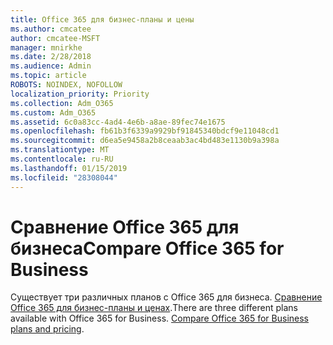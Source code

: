 ```yaml
---
title: Office 365 для бизнес-планы и цены
ms.author: cmcatee
author: cmcatee-MSFT
manager: mnirkhe
ms.date: 2/28/2018
ms.audience: Admin
ms.topic: article
ROBOTS: NOINDEX, NOFOLLOW
localization_priority: Priority
ms.collection: Adm_O365
ms.custom: Adm_O365
ms.assetid: 6c0a83cc-4ad4-4e6b-a8ae-89fec74e1675
ms.openlocfilehash: fb61b3f6339a9929bf91845340bdcf9e11048cd1
ms.sourcegitcommit: d6ea5e9458a2b8ceaab3ac4bd483e1130b9a398a
ms.translationtype: MT
ms.contentlocale: ru-RU
ms.lasthandoff: 01/15/2019
ms.locfileid: "28308044"
---
```

# <a name="compare-office-365-for-business"></a><span data-ttu-id="ae4eb-102">Сравнение Office 365 для бизнеса</span><span class="sxs-lookup"><span data-stu-id="ae4eb-102">Compare Office 365 for Business</span></span>

<span data-ttu-id="ae4eb-p101">Существует три различных планов с Office 365 для бизнеса. [Сравнение Office 365 для бизнес-планы и ценах](https://products.office.com/en-us/compare-all-microsoft-office-products?tab=2).</span><span class="sxs-lookup"><span data-stu-id="ae4eb-p101">There are three different plans available with Office 365 for Business. [Compare Office 365 for Business plans and pricing](https://products.office.com/en-us/compare-all-microsoft-office-products?tab=2).</span></span>
  


